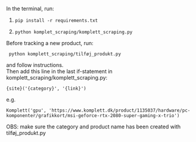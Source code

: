In the terminal, run:
1.     pip install -r requirements.txt
2.     python komplet_scraping/komplett_scraping.py

Before tracking a new product, run:

     python komplett_scraping/tilføj_produkt.py
and follow instructions.<br/>
Then add this line in the last if-statement in komplett_scraping/komplett_scraping.py:

    {site}('{category}', '{link}')
e.g.

    Komplett('gpu', 'https://www.komplett.dk/product/1135037/hardware/pc-komponenter/grafikkort/msi-geforce-rtx-2080-super-gaming-x-trio')
OBS: make sure the category and product name has been created with tilføj_produkt.py
